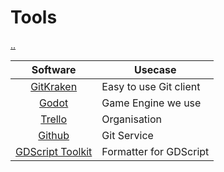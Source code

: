 # Tools

[..](README.md)

| Software                                | Usecase                |
|:---------------------------------------:|------------------------|
| [GitKraken](https://www.gitkraken.com/) | Easy to use Git client |
| [Godot](https://godotengine.org/)       | Game Engine we use     |
| [Trello](https://trello.com)            | Organisation           |
| [Github](https://github.com)            | Git Service            |
| [GDScript Toolkit](https://github.com/Scony/godot-gdscript-toolkit) | Formatter for GDScript |

